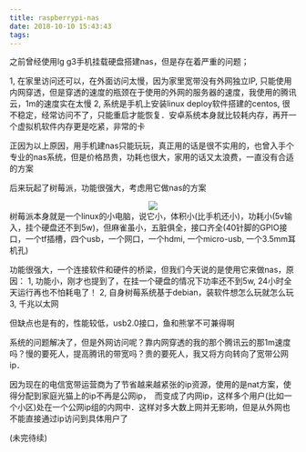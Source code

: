 ```yaml
---
title: raspberrypi-nas
date: 2018-10-10 15:43:43
tags:
---
```

之前曾经使用lg g3手机挂载硬盘搭建nas，但是存在着严重的问题；

1, 在家里访问还可以，在外面访问太慢，因为家里宽带没有外网独立IP, 只能使用内网穿透，但是穿透的速度的瓶颈在于使用的外网的服务器的速度，我使用的腾讯云，1m的速度实在太慢
2, 系统是手机上安装linux deploy软件搭建的centos, 很不稳定，经常访问不了，只能重启才能恢复．安卓系统本身就比较耗内存，再开一个虚拟机软件内存更是吃紧，非常的卡

正因为以上原因，用手机建nas只能玩玩，真正用的话是很不实用的，也曾入手个专业的nas系统，但是价格昂贵，功耗也很大，家用的话又太浪费，一直没有合适的方案

后来玩起了树莓派，功能很强大，考虑用它做nas的方案
<div style="text-align: center">
	<img src="/image/pi.jpg" style="max-width: 400px">
</div>
树莓派本身就是一个linux的小电脑，说它小，体积小(比手机还小)，功耗小(5v输入，挂个硬盘还不到5w)，但麻雀虽小，五脏俱全，接口齐全(40针脚的GPIO接口，一个tf插槽，四个usb，一个网口，一个hdmi, 一个micro-usb, 一个3.5mm耳机孔)

功能很强大，一个连接软件和硬件的桥梁，但我们今天说的是使用它来做nas，原因：
1, 功能小，刚才也提到了，在挂一个硬盘的情况下功率还不到5w, 24小时全天运行再也不怕耗电了！
2, 自身树莓系统基于debian，装软件想怎么玩就怎么玩
3, 千兆以太网

但缺点也是有的，性能较低，usb2.0接口，鱼和熊掌不可兼得啊

系统的问题解决了，但是外网访问呢？靠内网穿透的我的那个腾讯云的那1m速度吗？慢的要死人，提高腾讯的带宽吗？贵的要死人，我又将方向转向了宽带公网ip．

因为现在的电信宽带运营商为了节省越来越紧张的ip资源，使用的是nat方案，使得分配到家庭光猫上的ip不再是公网ip，　而变成了内网ip，这样多个用户(比如一个小区)处在一个公网ip组的内网中．这样对多大数上网并无影响，但是从外网也不能直接通过ip访问到具体用户了

(未完待续)

